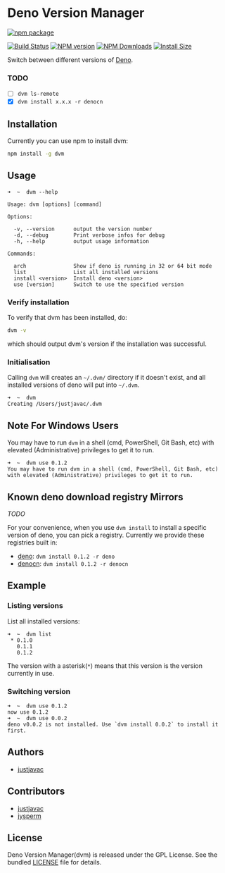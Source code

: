Deno Version Manager
=====

[![npm package](https://nodei.co/npm/dvm.png?downloads=true&downloadRank=true&stars=true)](https://nodei.co/npm/dvm/)

[![Build Status](https://travis-ci.com/justjavac/dvm.svg?branch=master)](https://travis-ci.com/justjavac/dvm)
[![NPM version](https://img.shields.io/npm/v/dvm.svg)](https://www.npmjs.com/package/dvm)
[![NPM Downloads](https://img.shields.io/npm/dm/dvm.svg?style=flat)](https://npmcharts.com/compare/dvm?minimal=true)
[![Install Size](https://packagephobia.now.sh/badge?p=dvm)](https://packagephobia.now.sh/result?p=dvm)

Switch between different versions of [Deno](https://github.com/denoland/deno).

### TODO

- [ ] `dvm ls-remote`
- [x] `dvm install x.x.x -r denocn`

Installation
------------

Currently you can use npm to install dvm:

```sh
npm install -g dvm
```

Usage
-----

```
➜  ~  dvm --help

Usage: dvm [options] [command]

Options:

  -v, --version      output the version number
  -d, --debug        Print verbose infos for debug
  -h, --help         output usage information

Commands:

  arch               Show if deno is running in 32 or 64 bit mode
  list               List all installed versions
  install <version>  Install deno <version>
  use [version]      Switch to use the specified version
```

### Verify installation

To verify that dvm has been installed, do:

```bash
dvm -v
```

which should output dvm's version if the installation was successful.

### Initialisation

Calling `dvm` will creates an `~/.dvm/` directory if it doesn't exist,
and all installed versions of deno will put into `~/.dvm`.

```
➜  ~  dvm
Creating /Users/justjavac/.dvm
```

Note For Windows Users
----------------------

You may have to run `dvm` in a shell (cmd, PowerShell, Git Bash, etc) with
elevated (Administrative) privileges to get it to run.

```
➜  ~  dvm use 0.1.2
You may have to run dvm in a shell (cmd, PowerShell, Git Bash, etc) with elevated (Administrative) privileges to get it to run.
```

Known deno download registry Mirrors
---------------------

*TODO*

For your convenience, when you use `dvm install` to install a specific version of deno, you can pick a registry. Currently we provide these registries built in:

* [deno](https://github.com/denoland/deno): `dvm install 0.1.2 -r deno`
* [denocn](https://deno.js.cn): `dvm install 0.1.2 -r denocn`

## Example

### Listing versions

List all installed versions:

```
➜  ~  dvm list
 * 0.1.0
   0.1.1
   0.1.2
```

The version with a asterisk(`*`) means that this version is the version currently in use.

### Switching version

```
➜  ~  dvm use 0.1.2
now use 0.1.2
➜  ~  dvm use 0.0.2
deno v0.0.2 is not installed. Use `dvm install 0.0.2` to install it first.
```

## Authors

- [justjavac](http://github.com/justjavac)

## Contributors

- [justjavac](http://github.com/justjavac)
- [jysperm](http://github.com/jysperm)

## License

Deno Version Manager(dvm) is released under the GPL License. See the bundled [LICENSE](./LICENSE) file for details.
